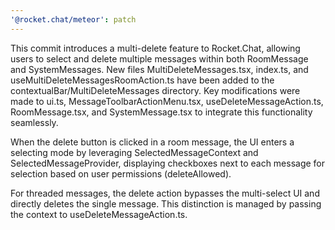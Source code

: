 ```yaml
---
'@rocket.chat/meteor': patch
---
```


This commit introduces a multi-delete feature to Rocket.Chat, allowing users to select and delete multiple messages within both RoomMessage and SystemMessages. New files MultiDeleteMessages.tsx, index.ts, and useMultiDeleteMessagesRoomAction.ts have been added to the contextualBar/MultiDeleteMessages directory. Key modifications were made to ui.ts, MessageToolbarActionMenu.tsx, useDeleteMessageAction.ts, RoomMessage.tsx, and SystemMessage.tsx to integrate this functionality seamlessly.

When the delete button is clicked in a room message, the UI enters a selecting mode by leveraging SelectedMessageContext and SelectedMessageProvider, displaying checkboxes next to each message for selection based on user permissions (deleteAllowed). 

For threaded messages, the delete action bypasses the multi-select UI and directly deletes the single message. This distinction is managed by passing the context to useDeleteMessageAction.ts. 